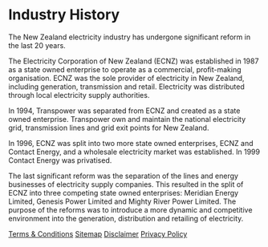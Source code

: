 # Industry History
<p class="intro">The New Zealand electricity industry has undergone significant reform in the last 20 years.</p>



The Electricity Corporation of New Zealand (ECNZ) was established in 1987 as a state owned enterprise to operate as a commercial, profit-making organisation. ECNZ was the sole provider of electricity in New Zealand, including generation, transmission and retail. Electricity was distributed through local electricity supply authorities.

In 1994, Transpower was separated from ECNZ and created as a state owned enterprise. Transpower own and maintain the national electricity grid, transmission lines and grid exit points for New Zealand.

In 1996, ECNZ was split into two more state owned enterprises, ECNZ and Contact Energy, and a wholesale electricity market was established. In 1999 Contact Energy was privatised.

The last significant reform was the separation of the lines and energy businesses of electricity supply companies. This resulted in the split of ECNZ into three competing state owned enterprises: Meridian Energy Limited, Genesis Power Limited and Mighty River Power Limited. The purpose of the reforms was to introduce a more dynamic and competitive environment into the generation, distribution and retailing of electricity.





[Terms & Conditions](http://www.energyonline.co.nz/terms)
[Sitemap](http://www.energyonline.co.nz/home/site_map)
[Disclaimer](http://www.energyonline.co.nz/home/site_map/disclaimer)
[Privacy Policy](http://www.energyonline.co.nz/home/site_map/privacy_policy)